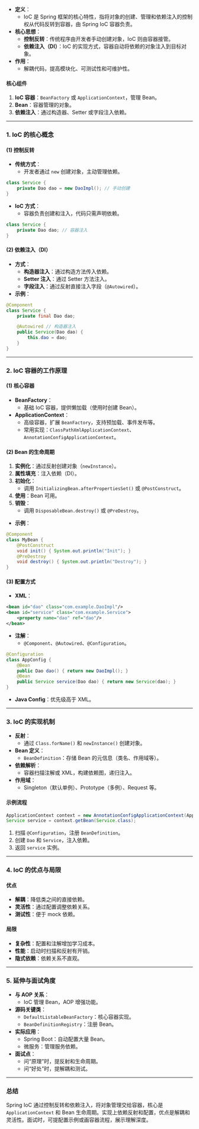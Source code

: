 
- **定义**：
  - IoC 是 Spring 框架的核心特性，指将对象的创建、管理和依赖注入的控制权从代码反转到容器，由 Spring IoC 容器负责。
- **核心思想**：
  - **控制反转**：传统程序由开发者手动创建对象，IoC 则由容器接管。
  - **依赖注入（DI）**：IoC 的实现方式，容器自动将依赖的对象注入到目标对象。
- **作用**：
  - 解耦代码，提高模块化、可测试性和可维护性。

#### 核心组件
1. **IoC 容器**：`BeanFactory` 或 `ApplicationContext`，管理 Bean。
2. **Bean**：容器管理的对象。
3. **依赖注入**：通过构造器、Setter 或字段注入依赖。

---

### 1. IoC 的核心概念
#### (1) 控制反转
- **传统方式**：
  - 开发者通过 `new` 创建对象，主动管理依赖。
```java
class Service {
    private Dao dao = new DaoImpl(); // 手动创建
}
```
- **IoC 方式**：
  - 容器负责创建和注入，代码只需声明依赖。
```java
class Service {
    private Dao dao; // 容器注入
}
```

#### (2) 依赖注入（DI）
- **方式**：
  - **构造器注入**：通过构造方法传入依赖。
  - **Setter 注入**：通过 Setter 方法注入。
  - **字段注入**：通过反射直接注入字段（`@Autowired`）。
- **示例**：
```java
@Component
class Service {
    private final Dao dao;

    @Autowired // 构造器注入
    public Service(Dao dao) {
        this.dao = dao;
    }
}
```

---

### 2. IoC 容器的工作原理
#### (1) 核心容器
- **BeanFactory**：
  - 基础 IoC 容器，提供懒加载（使用时创建 Bean）。
- **ApplicationContext**：
  - 高级容器，扩展 `BeanFactory`，支持预加载、事件发布等。
  - 常用实现：`ClassPathXmlApplicationContext`、`AnnotationConfigApplicationContext`。

#### (2) Bean 的生命周期
1. **实例化**：通过反射创建对象（`newInstance`）。
2. **属性填充**：注入依赖（DI）。
3. **初始化**：
   - 调用 `InitializingBean.afterPropertiesSet()` 或 `@PostConstruct`。
4. **使用**：Bean 可用。
5. **销毁**：
   - 调用 `DisposableBean.destroy()` 或 `@PreDestroy`。
- **示例**：
```java
@Component
class MyBean {
    @PostConstruct
    void init() { System.out.println("Init"); }
    @PreDestroy
    void destroy() { System.out.println("Destroy"); }
}
```

#### (3) 配置方式
- **XML**：
```xml
<bean id="dao" class="com.example.DaoImpl"/>
<bean id="service" class="com.example.Service">
    <property name="dao" ref="dao"/>
</bean>
```
- **注解**：
  - `@Component`、`@Autowired`、`@Configuration`。
```java
@Configuration
class AppConfig {
    @Bean
    public Dao dao() { return new DaoImpl(); }
    @Bean
    public Service service(Dao dao) { return new Service(dao); }
}
```
- **Java Config**：优先级高于 XML。

---

### 3. IoC 的实现机制
- **反射**：
  - 通过 `Class.forName()` 和 `newInstance()` 创建对象。
- **Bean 定义**：
  - `BeanDefinition`：存储 Bean 的元信息（类名、作用域等）。
- **依赖解析**：
  - 容器扫描注解或 XML，构建依赖图，递归注入。
- **作用域**：
  - Singleton（默认单例）、Prototype（多例）、Request 等。

#### 示例流程
```java
ApplicationContext context = new AnnotationConfigApplicationContext(AppConfig.class);
Service service = context.getBean(Service.class);
```
1. 扫描 `@Configuration`，注册 `BeanDefinition`。
2. 创建 `Dao` 和 `Service`，注入依赖。
3. 返回 `service` 实例。

---

### 4. IoC 的优点与局限
#### 优点
- **解耦**：降低类之间的直接依赖。
- **灵活性**：通过配置调整依赖关系。
- **测试性**：便于 mock 依赖。

#### 局限
- **复杂性**：配置和注解增加学习成本。
- **性能**：启动时扫描和反射有开销。
- **隐式依赖**：依赖关系不直观。

---

### 5. 延伸与面试角度
- **与 AOP 关系**：
  - IoC 管理 Bean，AOP 增强功能。
- **源码关键类**：
  - `DefaultListableBeanFactory`：核心容器实现。
  - `BeanDefinitionRegistry`：注册 Bean。
- **实际应用**：
  - Spring Boot：自动配置大量 Bean。
  - 微服务：管理服务依赖。
- **面试点**：
  - 问“原理”时，提反射和生命周期。
  - 问“好处”时，提解耦和测试。

---

### 总结
Spring IoC 通过控制反转和依赖注入，将对象管理交给容器，核心是 `ApplicationContext` 和 Bean 生命周期。实现上依赖反射和配置，优点是解耦和灵活性。面试时，可提配置示例或画容器流程，展示理解深度。